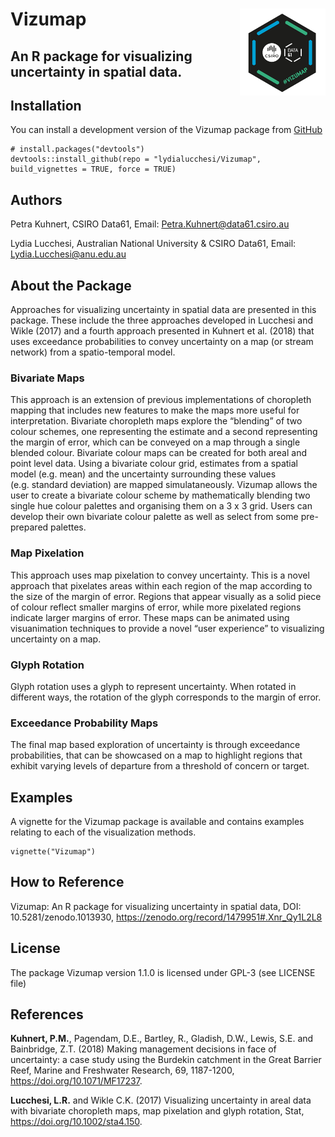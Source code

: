 
<!-- README.md is generated from README.Rmd. Please edit that file -->

# Vizumap <img src='man/figures/Vizumap_Hex.png' align="right" height="138.5" />

## An R package for visualizing uncertainty in spatial data.

## Installation

You can install a development version of the Vizumap package from
[GitHub](https://github.com/lydialucchesi/Vizumap)

    # install.packages("devtools")
    devtools::install_github(repo = "lydialucchesi/Vizumap", build_vignettes = TRUE, force = TRUE)

## Authors

Petra Kuhnert, CSIRO Data61, Email: <Petra.Kuhnert@data61.csiro.au>

Lydia Lucchesi, Australian National University & CSIRO Data61, Email:
<Lydia.Lucchesi@anu.edu.au>

## About the Package

Approaches for visualizing uncertainty in spatial data are presented in
this package. These include the three approaches developed in Lucchesi
and Wikle (2017) and a fourth approach presented in Kuhnert et
al. (2018) that uses exceedance probabilities to convey uncertainty on
a map (or stream network) from a spatio-temporal model.

### Bivariate Maps

This approach is an extension of previous implementations of choropleth
mapping that includes new features to make the maps more useful for
interpretation. Bivariate choropleth maps explore the “blending” of two
colour schemes, one representing the estimate and a second representing
the margin of error, which can be conveyed on a map through a single
blended colour. Bivariate colour maps can be created for both areal and
point level data. Using a bivariate colour grid, estimates from a
spatial model (e.g. mean) and the uncertainty surrounding these values
(e.g. standard deviation) are mapped simulataneously. Vizumap allows the
user to create a bivariate colour scheme by mathematically blending two
single hue colour palettes and organising them on a 3 x 3 grid. Users
can develop their own bivariate colour palette as well as select from
some pre-prepared palettes.

### Map Pixelation

This approach uses map pixelation to convey uncertainty. This is a novel
approach that pixelates areas within each region of the map according to
the size of the margin of error. Regions that appear visually as a solid
piece of colour reflect smaller margins of error, while more pixelated
regions indicate larger margins of error. These maps can be animated
using visuanimation techniques to provide a novel “user experience” to
visualizing uncertainty on a map.

### Glyph Rotation

Glyph rotation uses a glyph to represent uncertainty. When rotated in
different ways, the rotation of the glyph corresponds to the margin of
error.

### Exceedance Probability Maps

The final map based exploration of uncertainty is through exceedance
probabilities, that can be showcased on a map to highlight regions that
exhibit varying levels of departure from a threshold of concern or
target.

## Examples

A vignette for the Vizumap package is available and contains examples
relating to each of the visualization methods.

    vignette("Vizumap")

## How to Reference

Vizumap: An R package for visualizing uncertainty in spatial data, DOI:
10.5281/zenodo.1013930, <https://zenodo.org/record/1479951#.Xnr_Qy1L2L8>

## License

The package Vizumap version 1.1.0 is licensed under GPL-3 (see LICENSE
file)

## References

<strong>Kuhnert, P.M.</strong>, Pagendam, D.E., Bartley, R., Gladish,
D.W., Lewis, S.E. and Bainbridge, Z.T. (2018) Making management
decisions in face of uncertainty: a case study using the Burdekin
catchment in the Great Barrier Reef, Marine and Freshwater Research, 69,
1187-1200, <https://doi.org/10.1071/MF17237>.

<strong>Lucchesi, L.R.</strong> and Wikle C.K. (2017) Visualizing
uncertainty in areal data with bivariate choropleth maps, map pixelation
and glyph rotation, Stat, <https://doi.org/10.1002/sta4.150>.
